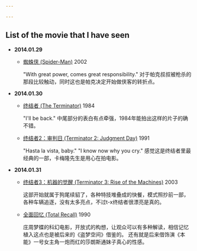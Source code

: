```yaml
---

---
```




## List of the movie that I have seen



- **2014.01.29**

    - [蜘蛛侠 (Spider-Man)](http://movie.douban.com/subject/1306612/) 2002
    
       "With great power, comes great responsibility."
       对于帕克叔叔被枪杀的那段比较触动，同时这也是帕克决定开始做侠客的转折点。


- **2014.01.30**

    - [终结者 (The Terminator)](http://movie.douban.com/subject/1300656/) 1984
    
       "I'll be back."
       中尾部分的表白有点牵强，1984年能拍出这样的片子的确不错。
    
    - [终结者2：审判日 (Terminator 2: Judgment Day)](http://movie.douban.com/subject/1291844/) 1991
    
       "Hasta la vista, baby."
       "I know now why you cry."
       感觉这是终结者里最经典的一部，卡梅隆先生是用心在拍电影。
    


- **2014.01.31**

    - [终结者3：机器的觉醒 (Terminator 3: Rise of the Machines)](http://movie.douban.com/subject/1305333/) 2003
    
       这部开始就属于狗尾续貂了，各种特技堆叠成的快餐，模式照抄前一部，各种车辆追逐，没有太多亮点，不过t-x终结者很漂亮是真的。
    
    - [全面回忆 (Total Recall)](http://movie.douban.com/subject/1295870/) 1990
    
       庄周梦蝶的科幻电影，开放式的构想，让观众可以有多种解读，相信记忆植入这点也是被后来的《盗梦空间》借鉴的。
       还有就是后来借饰演《本能》一号女主角一炮而红的莎朗斯通妹子真心的性感。
    



